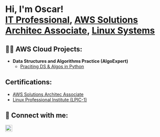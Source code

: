 <h1>Hi, I'm Oscar! <br/><a href="https://github.com/OscarSLopez09">IT Professional</a>, <a href="https://www.linkedin.com//in/oscar-s-lopez-3b568b189/">AWS Solutions Architec Associate</a>, <a href="https://www.linkedin.com//in/oscar-s-lopez-3b568b189/">Linux Systems</a></h1>

<h2>👨‍💻 AWS Cloud Projects:</h2>

- <b>Data Structures and Algorithms Practice (AlgoExpert)</b>
  - [Praciting DS & Algos in Python](https://github.com/joshmadakor1/Algorithms-Practice)

<h2>Certifications:</h2>

- [AWS Solutions Architec Associate](https://www.credly.com/badges/6d4068d1-22fc-4737-87f9-497d66f67f59/linked_in_profile)
- [Linux Professional Institute (LPIC-1)](https://www.linkedin.com//in/oscar-s-lopez-3b568b189/)



<h2> 🤳 Connect with me:</h2>



[<img align="left" alt="JoshMadakor | LinkedIn" width="22px" src="https://cdn.jsdelivr.net/npm/simple-icons@v3/icons/linkedin.svg" />][linkedin]





[linkedin]: https://www.linkedin.com//in/oscar-s-lopez-3b568b189/

<!--
**OscarSLopez09** is a ✨ _special_ ✨ repository because its `README.md` (this file) appears on your GitHub profile.

Here are some ideas to get you started:

- 🔭 I’m currently working on ...
- 🌱 I’m currently learning ...
- 👯 I’m looking to collaborate on ...
- 🤔 I’m looking for help with ...
- 💬 Ask me about ...
- 📫 How to reach me: ...
- 😄 Pronouns: ...
- ⚡ Fun fact: ...
-->
